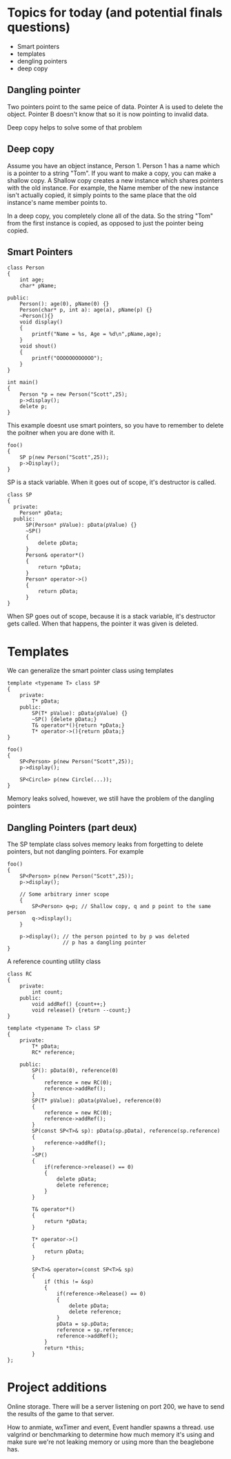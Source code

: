 # Topics for today (and potential finals questions)

* Smart pointers
* templates
* dengling pointers
* deep copy

## Dangling pointer

Two pointers point to the same peice of data. Pointer A is used to delete the object. Pointer B doesn't know that so it is now pointing to invalid data.

Deep copy helps to solve some of that problem

## Deep copy

Assume you have an object instance, Person 1. Person 1 has a name which is a pointer to a string "Tom". If you want to make a copy, you can make a shallow copy. A Shallow copy creates a new instance which shares pointers with the old instance. For example, the Name member of the new instance isn't actually copied, it simply points to the same place that the old instance's name member points to.

In a deep copy, you completely clone all of the data. So the string "Tom" from the first instance is copied, as opposed to just the pointer being copied.

## Smart Pointers

    class Person
    {
        int age;
        char* pName;
        
    public:
        Person(): age(0), pName(0) {}
        Person(char* p, int a): age(a), pName(p) {}
        ~Person(){}
        void display()
        {
            printf("Name = %s, Age = %d\n",pName,age);
        }
        void shout()
        {
            printf("OOOOOOOOOOOO");
        }
    }
    
    int main()
    {
        Person *p = new Person("Scott",25);
        p->display();
        delete p;
    }

This example doesnt use smart pointers, so you have to remember to delete the poitner when you are done with it.

    foo()
    {
        SP p(new Person("Scott",25));
        p->Display();
    }

SP is a stack variable. When it goes out of scope, it's destructor is called.

    class SP
    {
      private:
        Person* pData;
      public:
          SP(Person* pValue): pData(pValue) {}
          ~SP()
          {
              delete pData;
          }
          Person& operator*()
          {
              return *pData;
          }
          Person* operator->()
          {
              return pData;
          }
    }

When SP goes out of scope, because it is a stack variable, it's destructor gets called. When that happens, the pointer it was given is deleted.

# Templates

We can generalize the smart pointer class using templates

    template <typename T> class SP
    {
        private:
            T* pData;
        public:
            SP(T* pValue): pData(pValue) {}
            ~SP() {delete pData;}
            T& operator*(){return *pData;}
            T* operator->(){return pData;}
    }
    
    foo()
    {
        SP<Person> p(new Person("Scott",25));
        p->display();
        
        SP<Circle> p(new Circle(...));
    }

Memory leaks solved, however, we still have the problem of the dangling pointers

## Dangling Pointers (part deux)

The SP template class solves memory leaks from forgetting to delete pointers, but not dangling pointers. For example

    foo()
    {
        SP<Person> p(new Person("Scott",25));
        p->display();
        
        // Some arbitrary inner scope
        {
            SP<Person> q=p; // Shallow copy, q and p point to the same person
            q->display();
        }
        
        p->display(); // the person pointed to by p was deleted
                      // p has a dangling pointer
    }

A reference counting utility class

    class RC
    {
        private:
            int count;
        public:
            void addRef() {count++;}
            void release() {return --count;}
    }
    
    template <typename T> class SP
    {
        private:
            T* pData;
            RC* reference;
            
        public:
            SP(): pData(0), reference(0)
            {
                reference = new RC(0);
                reference->addRef();
            }
            SP(T* pValue): pData(pValue), reference(0)
            {
                reference = new RC(0);
                reference->addRef();
            }
            SP(const SP<T>& sp): pData(sp.pData), reference(sp.reference)
            {
                reference->addRef();
            }
            ~SP()
            {
                if(reference->release() == 0)
                {
                    delete pData;
                    delete reference;
                }
            }
            
            T& operator*()
            {
                return *pData;
            }
            
            T* operator->()
            {
                return pData;
            }
            
            SP<T>& operator=(const SP<T>& sp)
            {
                if (this != &sp)
                {
                    if(reference->Release() == 0)
                    {
                        delete pData;
                        delete reference;
                    }
                    pData = sp.pData;
                    reference = sp.reference;
                    reference->addRef();   
                }
                return *this;
            }
    };

# Project additions

Online storage. There will be a server listening on port 200, we have to send the results of the game to that server.

How to anmiate, wxTimer and event, Event handler spawns a thread.
use valgrind or benchmarking to determine how much memory it's using and make sure we're not leaking memory or using more than the beaglebone has.



